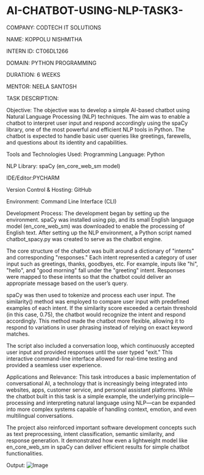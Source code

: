 # AI-CHATBOT-USING-NLP-TASK3-

COMPANY: CODTECH IT SOLUTIONS

NAME: KOPPOLU NISHMITHA

INTERN ID: CT06DL1266

DOMAIN: PYTHON PROGRAMMING

DURATION: 6 WEEKS

MENTOR: NEELA SANTOSH

TASK DESCRIPTION:

Objective: The objective was to develop a simple AI-based chatbot using Natural Language Processing (NLP) techniques. The aim was to enable a chatbot to interpret user input and respond accordingly using the spaCy library, one of the most powerful and efficient NLP tools in Python. The chatbot is expected to handle basic user queries like greetings, farewells, and questions about its identity and capabilities.

Tools and Technologies Used: Programming Language: Python

NLP Library: spaCy (en_core_web_sm model)

IDE/Editor:PYCHARM

Version Control & Hosting: GitHub

Environment: Command Line Interface (CLI)

Development Process: The development began by setting up the environment. spaCy was installed using pip, and its small English language model (en_core_web_sm) was downloaded to enable the processing of English text. After setting up the NLP environment, a Python script named chatbot_spacy.py was created to serve as the chatbot engine.

The core structure of the chatbot was built around a dictionary of "intents" and corresponding "responses." Each intent represented a category of user input such as greetings, thanks, goodbyes, etc. For example, inputs like "hi", "hello", and "good morning" fall under the "greeting" intent. Responses were mapped to these intents so that the chatbot could deliver an appropriate message based on the user’s query.

spaCy was then used to tokenize and process each user input. The similarity() method was employed to compare user input with predefined examples of each intent. If the similarity score exceeded a certain threshold (in this case, 0.75), the chatbot would recognize the intent and respond accordingly. This method made the chatbot more flexible, allowing it to respond to variations in user phrasing instead of relying on exact keyword matches.

The script also included a conversation loop, which continuously accepted user input and provided responses until the user typed "exit." This interactive command-line interface allowed for real-time testing and provided a seamless user experience.

Applications and Relevance: This task introduces a basic implementation of conversational AI, a technology that is increasingly being integrated into websites, apps, customer service, and personal assistant platforms. While the chatbot built in this task is a simple example, the underlying principle—processing and interpreting natural language using NLP—can be expanded into more complex systems capable of handling context, emotion, and even multilingual conversations.

The project also reinforced important software development concepts such as text preprocessing, intent classification, semantic similarity, and response generation. It demonstrated how even a lightweight model like en_core_web_sm in spaCy can deliver efficient results for simple chatbot functionalities.

Output:
![Image](https://github.com/user-attachments/assets/ffe7af56-b285-4cca-bf42-9b174e127261)
